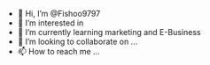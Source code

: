 - 👋 Hi, I’m @Fishoo9797
- 👀 I’m interested in 
- 🌱 I’m currently learning marketing and E-Business
- 💞️ I’m looking to collaborate on ...
- 📫 How to reach me ...

<!---
Fishoo9797/Fishoo9797 is a ✨ special ✨ repository because its `README.md` (this file) appears on your GitHub profile.
You can click the Preview link to take a look at your changes.
--->
